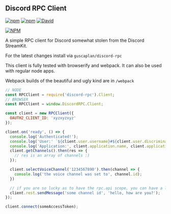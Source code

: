 ## Discord RPC Client ##

[![npm](https://img.shields.io/npm/v/discord-rpc.svg?maxAge=3600)](https://www.npmjs.com/package/discord-rpc)
[![npm](https://img.shields.io/npm/dt/discord-rpc.svg?maxAge=3600)](https://www.npmjs.com/package/discord-rpc)
[![David](https://david-dm.org/guscaplan/discord-rpc.svg)](https://david-dm.org/guscaplan/discord-rpc)

[![NPM](https://nodei.co/npm/discord-rpc.png?downloads=true&downloadRank=true&stars=true)](https://nodei.co/npm/discord-rpc/)

A simple RPC client for Discord somewhat stolen from the Discord StreamKit.

For the latest changes install via `guscaplan/discord-rpc`

This client is fully tested with browserify and webpack. It can also be used with regular node apps.

Webpack builds of the beautiful and ugly kind are in `/webpack`

```js
// NODE
const RPCClient = require('discord-rpc').Client;
// BROWSER
const RPCClient = window.DiscordRPC.Client;

const client = new RPCClient({
  OAUTH2_CLIENT_ID: 'xyzxyzxyz'
});

client.on('ready', () => {
  console.log('Authenticated!');
  console.log('User:' `${client.user.username}#${client.user.discriminator}`, client.user.id)
  console.log('Application:', client.application.name, client.application.id);
  client.getChannels().then(res => {
    // res is an array of channels :)
  });

  client.selectVoiceChannel('1234567890').then(channel => {
    console.log('the voice channel was set to', channel.id);
  })

  // if you are so lucky as to have the rpc.api scope, you can have a little fun
  client.rest.sendMessage('some channel id', 'hello, how are you?');
});

client.connect(someAccessToken);
```
